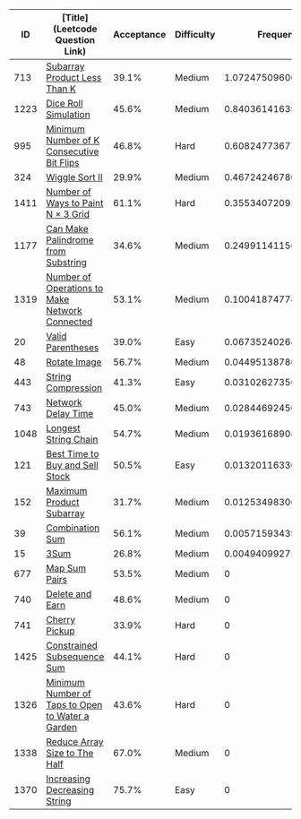|ID|[Title](Leetcode Question Link)|Acceptance|Difficulty|Frequency|
|----|-----|----|---|---|
|713|[Subarray Product Less Than K]( https://leetcode.com/problems/subarray-product-less-than-k)|39.1%|Medium|1.072475096007634|
|1223|[Dice Roll Simulation]( https://leetcode.com/problems/dice-roll-simulation)|45.6%|Medium|0.8403614163905465|
|995|[Minimum Number of K Consecutive Bit Flips]( https://leetcode.com/problems/minimum-number-of-k-consecutive-bit-flips)|46.8%|Hard|0.6082477367734591|
|324|[Wiggle Sort II]( https://leetcode.com/problems/wiggle-sort-ii)|29.9%|Medium|0.46724246780440754|
|1411|[Number of Ways to Paint N × 3 Grid]( https://leetcode.com/problems/number-of-ways-to-paint-n-3-grid)|61.1%|Hard|0.35534072092559577|
|1177|[Can Make Palindrome from Substring]( https://leetcode.com/problems/can-make-palindrome-from-substring)|34.6%|Medium|0.24991141156531438|
|1319|[Number of Operations to Make Network Connected]( https://leetcode.com/problems/number-of-operations-to-make-network-connected)|53.1%|Medium|0.10041874774704733|
|20|[Valid Parentheses]( https://leetcode.com/problems/valid-parentheses)|39.0%|Easy|0.06735240264428982|
|48|[Rotate Image]( https://leetcode.com/problems/rotate-image)|56.7%|Medium|0.04495138786226632|
|443|[String Compression]( https://leetcode.com/problems/string-compression)|41.3%|Easy|0.031026273563100573|
|743|[Network Delay Time]( https://leetcode.com/problems/network-delay-time)|45.0%|Medium|0.02844692450205361|
|1048|[Longest String Chain]( https://leetcode.com/problems/longest-string-chain)|54.7%|Medium|0.019361689049145963|
|121|[Best Time to Buy and Sell Stock]( https://leetcode.com/problems/best-time-to-buy-and-sell-stock)|50.5%|Easy|0.013201163302846108|
|152|[Maximum Product Subarray]( https://leetcode.com/problems/maximum-product-subarray)|31.7%|Medium|0.012534983069696118|
|39|[Combination Sum]( https://leetcode.com/problems/combination-sum)|56.1%|Medium|0.005715934396440999|
|15|[3Sum]( https://leetcode.com/problems/3sum)|26.8%|Medium|0.004940992758742591|
|677|[Map Sum Pairs]( https://leetcode.com/problems/map-sum-pairs)|53.5%|Medium|0|
|740|[Delete and Earn]( https://leetcode.com/problems/delete-and-earn)|48.6%|Medium|0|
|741|[Cherry Pickup]( https://leetcode.com/problems/cherry-pickup)|33.9%|Hard|0|
|1425|[Constrained Subsequence Sum]( https://leetcode.com/problems/constrained-subsequence-sum)|44.1%|Hard|0|
|1326|[Minimum Number of Taps to Open to Water a Garden]( https://leetcode.com/problems/minimum-number-of-taps-to-open-to-water-a-garden)|43.6%|Hard|0|
|1338|[Reduce Array Size to The Half]( https://leetcode.com/problems/reduce-array-size-to-the-half)|67.0%|Medium|0|
|1370|[Increasing Decreasing String]( https://leetcode.com/problems/increasing-decreasing-string)|75.7%|Easy|0|
